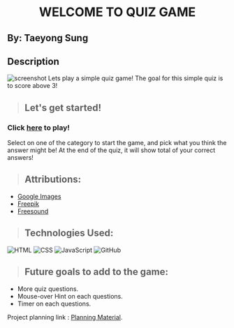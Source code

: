 # <center> **WELCOME TO QUIZ GAME** </center>

## By: Taeyong Sung

## Description
![screenshot](https://github.com/user-attachments/assets/39dc0b99-7688-47e7-9ba0-9699a75ea6b4)
Lets play a simple quiz game! The goal for this simple quiz is to score above 3!

> ## Let's get started!

### Click **[here](taeyong-sung.github.io/quiz-game)** to play!

Select on one of the category to start the game, and pick what you think the answer might be! At the end of the quiz, it will show total of your correct answers! 


> ## Attributions:
* [Google Images](https://www.google.com/imghp)
* [Freepik](https://www.freepik.com/)
* [Freesound](https://freesound.org/)

> ## Technologies Used: 

![HTML](https://img.shields.io/badge/HTML-239120?style=for-the-badge&logo=html5&logoColor=white) ![CSS](https://img.shields.io/badge/CSS-239120?&style=for-the-badge&logo=css3&logoColor=white) ![JavaScript](https://img.shields.io/badge/JavaScript-F7DF1E?style=for-the-badge&logo=javascript&logoColor=black) ![GitHub](https://img.shields.io/badge/GitHub-100000?style=for-the-badge&logo=github&logoColor=white)

> ## Future goals to add to the game:
* More quiz questions.
* Mouse-over Hint on each questions.
* Timer on each questions.


Project planning link : [Planning Material](https://docs.google.com/document/d/1ruifHj5xjO8IezIZq7vjtgry1uHaIX9O6zKewnI3ZAo/edit).

